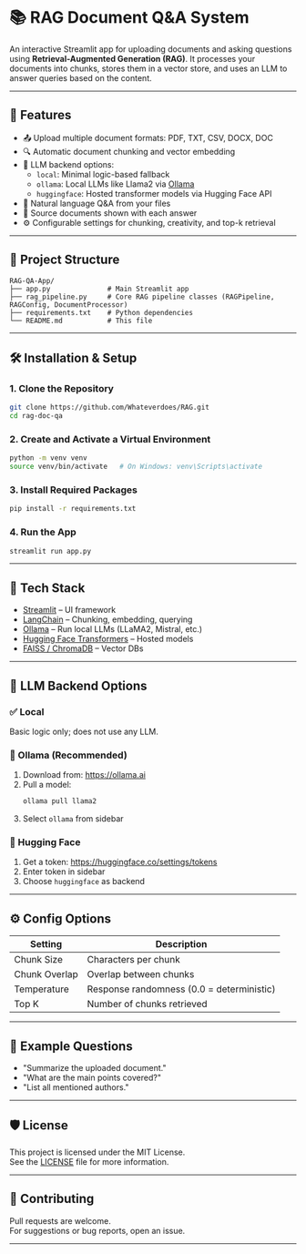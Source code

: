 # 📚 RAG Document Q&A System

An interactive Streamlit app for uploading documents and asking questions using **Retrieval-Augmented Generation (RAG)**. It processes your documents into chunks, stores them in a vector store, and uses an LLM to answer queries based on the content.

---

## 🚀 Features

- 📤 Upload multiple document formats: PDF, TXT, CSV, DOCX, DOC
- 🔍 Automatic document chunking and vector embedding
- 🧠 LLM backend options:
  - `local`: Minimal logic-based fallback
  - `ollama`: Local LLMs like Llama2 via [Ollama](https://ollama.ai)
  - `huggingface`: Hosted transformer models via Hugging Face API
- 💬 Natural language Q&A from your files
- 📄 Source documents shown with each answer
- ⚙️ Configurable settings for chunking, creativity, and top-k retrieval

---

## 📂 Project Structure

```
RAG-QA-App/
├── app.py              # Main Streamlit app
├── rag_pipeline.py     # Core RAG pipeline classes (RAGPipeline, RAGConfig, DocumentProcessor)
├── requirements.txt    # Python dependencies
└── README.md           # This file
```

---

## 🛠 Installation & Setup

### 1. Clone the Repository

```bash
git clone https://github.com/Whateverdoes/RAG.git
cd rag-doc-qa
```

### 2. Create and Activate a Virtual Environment

```bash
python -m venv venv
source venv/bin/activate   # On Windows: venv\Scripts\activate
```

### 3. Install Required Packages

```bash
pip install -r requirements.txt
```

### 4. Run the App

```bash
streamlit run app.py
```

---

## 🧱 Tech Stack

- [Streamlit](https://streamlit.io/) – UI framework
- [LangChain](https://www.langchain.com/) – Chunking, embedding, querying
- [Ollama](https://ollama.ai) – Run local LLMs (LLaMA2, Mistral, etc.)
- [Hugging Face Transformers](https://huggingface.co/) – Hosted models
- [FAISS / ChromaDB](https://github.com/facebookresearch/faiss) – Vector DBs

---

## 🔌 LLM Backend Options

### ✅ Local
Basic logic only; does not use any LLM.

### 🦙 Ollama (Recommended)

1. Download from: https://ollama.ai
2. Pull a model:
   ```bash
   ollama pull llama2
   ```
3. Select `ollama` from sidebar

### 🤗 Hugging Face

1. Get a token: https://huggingface.co/settings/tokens
2. Enter token in sidebar
3. Choose `huggingface` as backend

---

## ⚙️ Config Options

| Setting         | Description                              |
|----------------|------------------------------------------|
| Chunk Size      | Characters per chunk                    |
| Chunk Overlap   | Overlap between chunks                  |
| Temperature     | Response randomness (0.0 = deterministic)|
| Top K           | Number of chunks retrieved              |

---

## 💬 Example Questions

- "Summarize the uploaded document."
- "What are the main points covered?"
- "List all mentioned authors."


---

## 🛡 License

This project is licensed under the MIT License.  
See the [LICENSE](LICENSE) file for more information.

---

## 🤝 Contributing

Pull requests are welcome.  
For suggestions or bug reports, open an issue.

---

